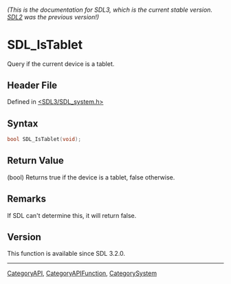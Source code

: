 ###### (This is the documentation for SDL3, which is the current stable version. [SDL2](https://wiki.libsdl.org/SDL2/) was the previous version!)
# SDL_IsTablet

Query if the current device is a tablet.

## Header File

Defined in [<SDL3/SDL_system.h>](https://github.com/libsdl-org/SDL/blob/main/include/SDL3/SDL_system.h)

## Syntax

```c
bool SDL_IsTablet(void);
```

## Return Value

(bool) Returns true if the device is a tablet, false otherwise.

## Remarks

If SDL can't determine this, it will return false.

## Version

This function is available since SDL 3.2.0.

----
[CategoryAPI](CategoryAPI), [CategoryAPIFunction](CategoryAPIFunction), [CategorySystem](CategorySystem)

